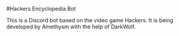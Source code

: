 #Hackers Encyclopedia Bot

This is a Discord bot based on the video game Hackers. It is being developed by Amethysm with the help of DarkWolf.
